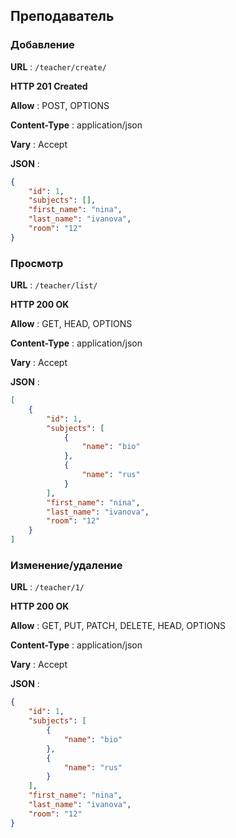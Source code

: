 ## Преподаватель

### Добавление

**URL** : `/teacher/create/`

**HTTP 201 Created**

**Allow** : POST, OPTIONS

**Content-Type** : application/json

**Vary** : Accept

**JSON** :
```json
{
    "id": 1,
    "subjects": [],
    "first_name": "nina",
    "last_name": "ivanova",
    "room": "12"
}
```

### Просмотр

**URL** : `/teacher/list/`

**HTTP 200 OK**

**Allow** : GET, HEAD, OPTIONS

**Content-Type** : application/json

**Vary** : Accept

**JSON** :
```json
[
    {
        "id": 1,
        "subjects": [
            {
                "name": "bio"
            },
            {
                "name": "rus"
            }
        ],
        "first_name": "nina",
        "last_name": "ivanova",
        "room": "12"
    }
]
```

### Изменение/удаление

**URL** : `/teacher/1/`

**HTTP 200 OK**

**Allow** : GET, PUT, PATCH, DELETE, HEAD, OPTIONS

**Content-Type** : application/json

**Vary** : Accept

**JSON** :
```json
{
    "id": 1,
    "subjects": [
        {
            "name": "bio"
        },
        {
            "name": "rus"
        }
    ],
    "first_name": "nina",
    "last_name": "ivanova",
    "room": "12"
}
```